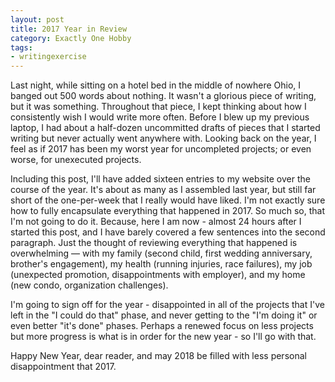 ```yaml
---
layout: post
title: 2017 Year in Review 
category: Exactly One Hobby
tags:
- writingexercise
---
```


Last night, while sitting on a hotel bed in the middle of nowhere Ohio, I banged out 500 words about nothing. It wasn't a glorious piece of writing, but it was something. Throughout that piece, I kept thinking about how I consistently wish I would write more often. Before I blew up my previous laptop, I had about a half-dozen uncommitted drafts of pieces that I started writing but never actually went anywhere with. Looking back on the year, I feel as if 2017 has been my worst year for uncompleted projects; or even worse, for unexecuted projects.

Including this post, I'll have added sixteen entries to my website over the course of the year. It's about as many as I assembled last year, but still far short of the one-per-week that I really would have liked. I'm not exactly sure how to fully encapsulate everything that happened in 2017. So much so, that I'm not going to do it. Because, here I am now - almost 24 hours after I started this post, and I have barely covered a few sentences into the second paragraph. Just the thought of reviewing everything that happened is overwhelming &mdash; with my family (second child, first wedding anniversary, brother's engagement), my health (running injuries, race failures), my job (unexpected promotion, disappointments with employer), and my home (new condo, organization challenges).

I'm going to sign off for the year - disappointed in all of the projects that I've left in the "I could do that" phase, and never getting to the "I'm doing it" or even better "it's done" phases. Perhaps a renewed focus on less projects but more progress is what is in order for the new year - so I'll go with that.

Happy New Year, dear reader, and may 2018 be filled with less personal disappointment that 2017.